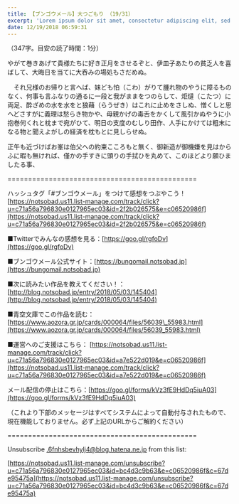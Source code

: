 ```yaml
---
title: 【ブンゴウメール】大つごもり （19/31）
excerpt: 'Lorem ipsum dolor sit amet, consectetur adipiscing elit, sed do eiusmod tempor incididunt ut labore et dolore magna aliqua. Praesent elementum facilisis leo vel fringilla est ullamcorper eget. At imperdiet dui accumsan sit amet nulla facilisi morbi tempus.'
date: 12/19/2018 06:59:31
---
```


（347字。目安の読了時間：1分）

やがて巻きあげて貴様たちに好き正月をさせるぞと、伊皿子あたりの貧乏人を喜ばして、大晦日を当てに大呑みの場処もさだめぬ。

　それ兄様のお帰りと言へば、妹ども怕（こわ）がりて腫れ物のやうに障るものなく、何事も言ふなりの通るに一段と我がままをつのらして、炬燵（こたつ）に両足、酔ざめの水を水をと狼藉（らうぜき）はこれに止めをさしぬ、憎くしと思へどさすがに義理は愁らき物かや、母親かげの毒舌をかくして風引かぬやうに小抱巻何くれと枕まで宛がひて、明日の支度のむしり田作、人手にかけては粗末になる物と聞えよがしの経済を枕もとに見しらせぬ。

正午も近づけばお峯は伯父への約束こころもと無く、御新造が御機嫌を見はからふに暇も無ければ、僅かの手すきに頭りの手拭ひを丸めて、このほどより願ひましたる事、

\==============================================

ハッシュタグ「#ブンゴウメール」をつけて感想をつぶやこう！ [https://notsobad.us11.list-manage.com/track/click?u=c71a56a796830e0127965ec03&id=2f2b026575&e=c06520986f](https://notsobad.us11.list-manage.com/track/click?u=c71a56a796830e0127965ec03&id=2f2b026575&e=c06520986f)

■Twitterでみんなの感想を見る：[https://goo.gl/rgfoDv](https://goo.gl/rgfoDv)

■ブンゴウメール公式サイト：[https://bungomail.notsobad.jp](https://bungomail.notsobad.jp)

■次に読みたい作品を教えてください！：[http://blog.notsobad.jp/entry/2018/05/03/145404](http://blog.notsobad.jp/entry/2018/05/03/145404)

■青空文庫でこの作品を読む：[https://www.aozora.gr.jp/cards/000064/files/56039\_55983.html](https://www.aozora.gr.jp/cards/000064/files/56039_55983.html)

■運営へのご支援はこちら： [https://notsobad.us11.list-manage.com/track/click?u=c71a56a796830e0127965ec03&id=a7e522d019&e=c06520986f](https://notsobad.us11.list-manage.com/track/click?u=c71a56a796830e0127965ec03&id=a7e522d019&e=c06520986f)

メール配信の停止はこちら：[https://goo.gl/forms/kVz3fE9HdDq5iuA03](https://goo.gl/forms/kVz3fE9HdDq5iuA03)

（これより下部のメッセージはすべてシステムによって自動付与されたもので、現在機能しておりません。必ず上記のURLからご解約ください）

\==============================================

Unsubscribe .6fnhsbevhylj4@blog.hatena.ne.jp from this list:

[https://notsobad.us11.list-manage.com/unsubscribe?u=c71a56a796830e0127965ec03&id=bc4d3c9b63&e=c06520986f&c=67de95475a](https://notsobad.us11.list-manage.com/unsubscribe?u=c71a56a796830e0127965ec03&id=bc4d3c9b63&e=c06520986f&c=67de95475a)